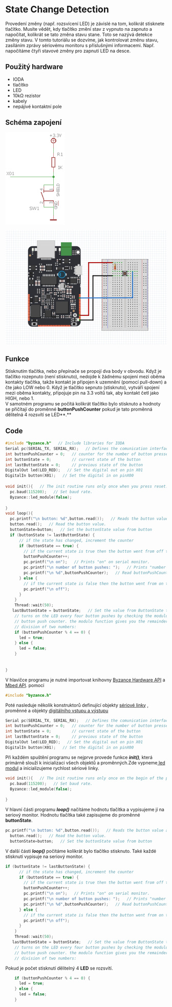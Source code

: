 # State Change Detection

Provedení změny \(např. rozsvícení LED\) je závislé na tom, kolikrát stisknete tlačítko. Musíte vědět, kdy tlačítko změní stav z vypnuto na zapnuto a napočítat, kolikrát se tato změna stavu stane. Toto se nazývá detekce změny stavu. V tomto tutoriálu se dozvíme, jak kontrolovat změnu stavu, zasíláním zprávy sériovému monitoru s příslušnými informacemi. Např. napočítáme čtyři stavové změny pro zapnutí LED na desce.

## Použitý hardware

* IODA
* tlačítko
* LED
* 10kΩ rezistor
* kabely
* nepájivé kontaktní pole

## Schéma zapojení



![](../../../.gitbook/assets/assets-2f-l9jhrot0uirgp5ehgdl-2f-lce_ji7icmbikaodtth-2f-lce_rdtbvzgxef0ztof-2fschema_pullup.png)

![](../../../.gitbook/assets/digittalreadserial-fritzing.PNG)

## Funkce 

Stisknutím tlačítka, nebo přepínače se propojí dva body v obvodu. Když je tlačítko rozepnuto \(není stisknuto\), nedojde k žádnému spojení mezi oběma kontakty tlačítka, takže kontakt je připojen k uzemnění \(pomocí pull-down\) a čte jako LOW nebo 0. Když je tlačítko sepnuto \(stisknuto\), vytváří spojení mezi oběma kontakty, připojuje pin na 3.3 voltů tak, aby kontakt četl jako HIGH, nebo 1.  
V samotném programu se počítá kolikrát tlačítko bylo stisknuto a hodnoty se přičítají do proměnné **buttonPushCounter** pokud je tato proměnná dělitelná 4 rozsvítí se LED**.**

## Code



```cpp
#include "byzance.h"   // Include libraries for IODA
Serial pc(SERIAL_TX, SERIAL_RX);   // Defines the comunication interface if the serial line , SPI, CAN is needen in the program.
int buttonPushCounter = 0;   // counter for the number of button presse
int buttonState = 0;         // current state of the button
int lastButtonState = 0;     // previous state of the button
DigitalOut led(LED_RED);   // Set the digital out on pin X01
DigitalIn button(X01);   // Set the digital in on pinX00

void init(){   // The init routine runs only once when you press reset.
  pc.baud(115200);   // Set baud rate.
  Byzance::led_module(false);

}
void loop(){
  pc.printf("\n button: %d",button.read());   // Reads the button value and prints it.
  button.read();   // Read the button value.
  buttonState=button;   // Set the buttonState value from button
  if (buttonState != lastButtonState) {
      // if the state has changed, increment the counter
      if (buttonState == true) {
        // if the current state is true then the button went from off to on:
        buttonPushCounter++;
        pc.printf("\n on");   // Prints "on" on serial monitor.
        pc.printf("\n number of button pushes: ");   // Prints "number of button pushes:" on serial montor.
        pc.printf("\n %d",buttonPushCounter);   // Read buttonPushCounter value and prints it.
      } else {
        // if the current state is false then the button went from on to off:
        pc.printf("\n off");
      }
    }
    Thread::wait(50);
   lastButtonState = buttonState;   // Set the value from ButtonState to lastButtonState.
    // turns on the LED every four button pushes by checking the modulo of the
    // button push counter. the modulo function gives you the remainder of the
    // division of two numbers:
    if (buttonPushCounter % 4 == 0) {
      led = true;
    } else {
      led = false;
    }


}
```



V hlavičce programu je nutné importovat knihovny [Byzance Hardware API](../../programovani-hw/byzance-api/) a [Mbed API](../../programovani-hw/mbed-api/). pomocí

```cpp
#include "byzance.h"
```

Poté nasleduje několik  konstruktorů definující objekty [sériové linky](../komunikace-po-seriove-lince-uart-s-pc/) , proměnné a objekty [digitálního vstupu a výstupu](../../programovani-hw/mbed-api/vstupy-a-vystupy.md#vstupy-a-vystupy)

```cpp
Serial pc(SERIAL_TX, SERIAL_RX);   // Defines the comunication interface if the serial line , SPI, CAN is needen in the program.
int buttonPushCounter = 0;   // counter for the number of button presse
int buttonState = 0;         // current state of the button
int lastButtonState = 0;     // previous state of the button
DigitalOut led(LED_RED);   // Set the digital out on pin X01
DigitalIn button(X01);   // Set the digital in on pinX00
```



Při každém spuštění programu se nejprve provede funkce _**init\(\)**,_ která primárně slouží k inicializaci všech objektů a proměnných.Zde vypneme[ led modul](../../sprava-a-diagnostika/led-modul.md) a inicializujeme rychlost sériové linky.

```cpp
void init(){   // The init routine runs only once on the begin of the program
  pc.baud(115200);   // Set baud rate.
  Byzance::led_module(false);

}
```

V hlavní části programu _**loop\(\)**_ načítáme hodnotu tlačítka a vypisujeme jí na seriový monitor. Hodnotu tlačítka také zapisujeme do proměnné **buttonState**.

```cpp
pc.printf("\n button: %d",button.read());   // Reads the button value and prints it.
  button.read();   // Read the button value.
  buttonState=button;   // Set the buttonState value from button
```

V další části _**loop\(\)**_ počítáme kolikrát bylo tlačítko stisknuto. Také každé stisknutí vypisuje na seriový monitor.

```cpp
if (buttonState != lastButtonState) {
      // if the state has changed, increment the counter
      if (buttonState == true) {
        // if the current state is true then the button went from off to on:
        buttonPushCounter++;
        pc.printf("\n on");   // Prints "on" on serial monitor.
        pc.printf("\n number of button pushes: ");   // Prints "number of button pushes:" on serial montor.
        pc.printf("\n %d",buttonPushCounter);   // Read buttonPushCounter value and prints it.
      } else {
        // if the current state is false then the button went from on to off:
        pc.printf("\n off");
      }
    }
    Thread::wait(50);
   lastButtonState = buttonState;   // Set the value from ButtonState to lastButtonState.
    // turns on the LED every four button pushes by checking the modulo of the
    // button push counter. the modulo function gives you the remainder of the
    // division of two numbers:
```

Pokud je počet stisknutí dělitelný 4 **LED** se rozsvítí.

```cpp
    if (buttonPushCounter % 4 == 0) {
      led = true;
    } else {
      led = false;
    }
```

